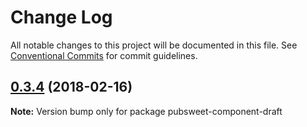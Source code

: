 # Change Log

All notable changes to this project will be documented in this file.
See [Conventional Commits](https://conventionalcommits.org) for commit guidelines.

<a name="0.3.4"></a>

## [0.3.4](https://gitlab.coko.foundation/pubsweet/pubsweet/compare/pubsweet-component-draft@0.3.3...pubsweet-component-draft@0.3.4) (2018-02-16)

**Note:** Version bump only for package pubsweet-component-draft
